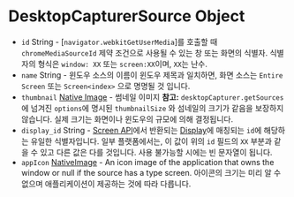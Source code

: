 # DesktopCapturerSource Object

* `id` String - [`navigator.webkitGetUserMedia`]를 호출할 때 `chromeMediaSourceId` 제약 조건으로 사용될 수 있는 창 또는 화면의 식별자. 식별자의 형식은 `window: XX` 또는 `screen:XX`이며, `XX`는 난수.
* `name` String - 윈도우 소스의 이름이 윈도우 제목과 일치하면, 화면 소스는 `Entire Screen` 또는 `Screen<index>` 으로 명명될 것 입니다.
* `thumbnail` [Native Image](../native-image.md) - 썸네일 이미지 **참고:** `desktopCapturer.getSources` 에 넘겨진 `options`에 명시된 `thumbnailSize` 와 섬네일의 크기가 같음을 보장하지 않습니다. 실제 크기는 화면이나 윈도우의 규모에 의해 결정됩니다.
* `display_id` String - [Screen API](../screen.md)에서 반환되는 [Display](display.md)에 매칭되는 `id`에 해당하는 유일한 식별자입니다. 일부 플랫폼에서는, 이 값이 위의 `id` 필드의 `XX` 부분과 같을 수 있고 다른 값은 다를 것입니다. 사용 불가능할 시에는 빈 문자열이 됩니다.
* `appIcon` [NativeImage](../native-image.md) - An icon image of the application that owns the window or null if the source has a type screen. 아이콘의 크기는 미리 알 수 없으며 애플리케이션이 제공하는 것에 따라 다릅니다.